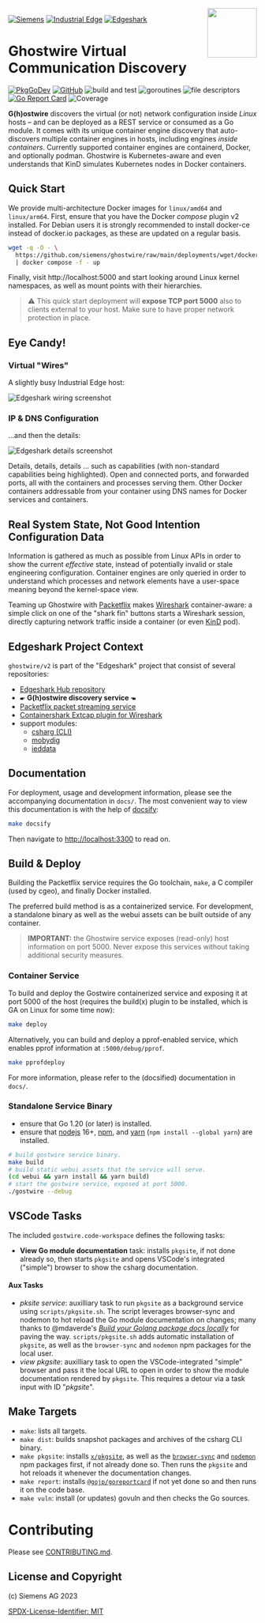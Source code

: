 <img align="right" width="100" height="100" src="media/gostwire-mascot-darklight-150x150.png" style="padding: 0 0 1ex 0.8em">

[![Siemens](https://img.shields.io/badge/github-siemens-009999?logo=github)](https://github.com/siemens)
[![Industrial Edge](https://img.shields.io/badge/github-industrial%20edge-e39537?logo=github)](https://github.com/industrial-edge)
[![Edgeshark](https://img.shields.io/badge/github-Edgeshark-003751?logo=github)](https://github.com/siemens/edgeshark)

# Ghostwire Virtual Communication Discovery

[![PkgGoDev](https://pkg.go.dev/badge/github.com/siemens/ghostwire)](https://pkg.go.dev/github.com/siemens/ghostwire)
[![GitHub](https://img.shields.io/github/license/siemens/ghostwire)](https://img.shields.io/github/license/siemens/ghostwire)
![build and test](https://github.com/siemens/ghostwire/workflows/build%20and%20test/badge.svg?branch=main)
![goroutines](https://img.shields.io/badge/go%20routines-not%20leaking-success)
![file descriptors](https://img.shields.io/badge/file%20descriptors-not%20leaking-success)
[![Go Report Card](https://goreportcard.com/badge/github.com/siemens/ghostwire)](https://goreportcard.com/report/github.com/siemens/ghostwire)
![Coverage](https://img.shields.io/badge/Coverage-76.2%25-yellow)

**G(h)ostwire** discovers the virtual (or not) network configuration inside
_Linux_ hosts – and can be deployed as a REST service or consumed as a Go
module. It comes with its unique container engine discovery that auto-discovers
multiple container engines in hosts, including engines _inside containers_.
Currently supported container engines are containerd, Docker, and optionally
podman. Ghostwire is Kubernetes-aware and even understands that KinD simulates
Kubernetes nodes in Docker containers.

## Quick Start

We provide multi-architecture Docker images for `linux/amd64` and `linux/arm64`.
First, ensure that you have the Docker _compose_ plugin v2 installed. For Debian
users it is strongly recommended to install docker-ce instead of docker.io
packages, as these are updated on a regular basis.

```bash
wget -q -O - \
  https://github.com/siemens/ghostwire/raw/main/deployments/wget/docker-compose.yaml \
  | docker compose -f - up
```

Finally, visit http://localhost:5000 and start looking around Linux kernel
namespaces, as well as mount points with their hierarchies.

> ⚠ This quick start deployment will **expose TCP port 5000** also to clients
> external to your host. Make sure to have proper network protection in place.

## Eye Candy!

### Virtual "Wires"

A slightly busy Industrial Edge host:

![Edgeshark wiring screenshot](media/edgeshark%20screenshot.png)

### IP & DNS Configuration

...and then the details:

![Edgeshark details screenshot](media/edgeshark%20screenshot%20details.png)

Details, details, details ... such as capabilities (with non-standard
capabilities being highlighted). Open and connected ports, and forwarded ports,
all with the containers and processes serving them. Other Docker containers
addressable from your container using DNS names for Docker services and
containers.

## Real System State, Not Good Intention Configuration Data

Information is gathered as much as possible from Linux APIs in order to show the
current _effective_ state, instead of potentially invalid or stale engineering
configuration. Container engines are only queried in order to understand which
processes and network elements have a user-space meaning beyond the kernel-space
view.

Teaming up Ghostwire with [Packetflix](https://github.com/siemens/packetflix)
makes [Wireshark](https://www.wireshark.org/) container-aware: a simple click on
one of the "shark fin" buttons starts a Wireshark session, directly capturing
network traffic inside a container (or even [KinD](https://kind.sigs.k8s.io/)
pod).

## Edgeshark Project Context

`ghostwire/v2` is part of the "Edgeshark" project that consist of several
repositories:
- [Edgeshark Hub repository](https://github.com/siemens/edgeshark)
- 🖝 **G(h)ostwire discovery service** 🖜
- [Packetflix packet streaming service](https://github.com/siemens/packetflix)
- [Containershark Extcap plugin for
  Wireshark](https://github.com/siemens/cshargextcap)
- support modules:
  - [csharg (CLI)](https://github.com/siemens/csharg)
  - [mobydig](https://github.com/siemens/mobydig)
  - [ieddata](https://github.com/siemens/ieddata)

## Documentation

For deployment, usage and development information, please see the accompanying
documentation in `docs/`. The most convenient way to view this documentation is
with the help of [docsify](https://docsify.js.org/):

```bash
make docsify
```

Then navigate to [http://localhost:3300](http://localhost:3300) to read on.

## Build & Deploy

Building the Packetflix service requires the Go toolchain, `make`, a C compiler
(used by cgeo), and finally Docker installed.

The preferred build method is as a containerized service. For development, a
standalone binary as well as the webui assets can be built outside of any
container.

> **IMPORTANT:** the Ghostwire service exposes (read-only) host information on
> port 5000. Never expose this services without taking additional security
> measures.

### Container Service

To build and deploy the Gostwire containerized service and exposing it at port
5000 of the host (requires the build(x) plugin to be installed, which is GA on
Linux for some time now):

```bash
make deploy
```

Alternatively, you can build and deploy a pprof-enabled service, which enables
pprof information at `:5000/debug/pprof`.

```bash
make pprofdeploy
```

For more information, please refer to the (docsified) documentation in `docs/`.

### Standalone Service Binary

- ensure that Go 1.20 (or later) is installed.
- ensure that [nodejs](https://nodejs.org/en/) 16+,
  [npm](https://docs.npmjs.com/downloading-and-installing-node-js-and-npm), and
  [yarn](https://classic.yarnpkg.com/en/docs/install/#debian-stable) (`npm
  install --global yarn`) are installed.

```bash
# build gostwire service binary.
make build
# build static webui assets that the service will serve.
(cd webui && yarn install && yarn build)
# start the gostwire service, exposed at port 5000.
./gostwire --debug
```

## VSCode Tasks

The included `gostwire.code-workspace` defines the following tasks:

- **View Go module documentation** task: installs `pkgsite`, if not done already
  so, then starts `pkgsite` and opens VSCode's integrated ("simple") browser to
  show the csharg documentation.

#### Aux Tasks

- _pksite service_: auxilliary task to run `pkgsite` as a background service
  using `scripts/pkgsite.sh`. The script leverages browser-sync and nodemon to
  hot reload the Go module documentation on changes; many thanks to @mdaverde's
  [_Build your Golang package docs
  locally_](https://mdaverde.com/posts/golang-local-docs) for paving the way.
  `scripts/pkgsite.sh` adds automatic installation of `pkgsite`, as well as the
  `browser-sync` and `nodemon` npm packages for the local user.
- _view pkgsite_: auxilliary task to open the VSCode-integrated "simple" browser
  and pass it the local URL to open in order to show the module documentation
  rendered by `pkgsite`. This requires a detour via a task input with ID
  "_pkgsite_".

## Make Targets

- `make`: lists all targets.
- `make dist`: builds snapshot packages and archives of the csharg CLI binary.
- `make pkgsite`: installs [`x/pkgsite`](golang.org/x/pkgsite/cmd/pkgsite), as
  well as the [`browser-sync`](https://www.npmjs.com/package/browser-sync) and
  [`nodemon`](https://www.npmjs.com/package/nodemon) npm packages first, if not
  already done so. Then runs the `pkgsite` and hot reloads it whenever the
  documentation changes.
- `make report`: installs
  [`@gojp/goreportcard`](https://github.com/gojp/goreportcard) if not yet done
  so and then runs it on the code base.
- `make vuln`: install (or updates) govuln and then checks the Go sources.

# Contributing

Please see [CONTRIBUTING.md](CONTRIBUTING.md).

## License and Copyright

(c) Siemens AG 2023

[SPDX-License-Identifier: MIT](LICENSE)
